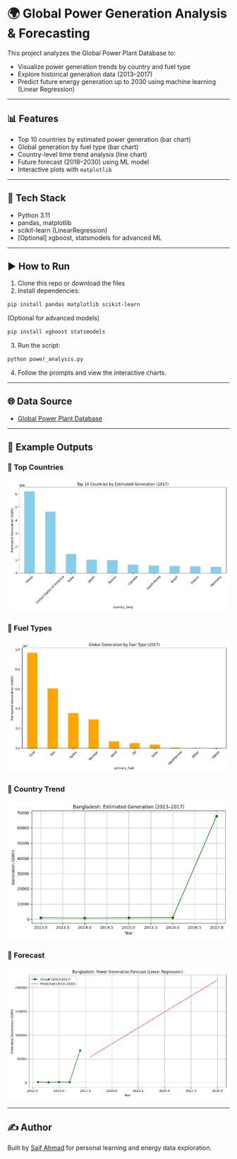 
# 🌍 Global Power Generation Analysis & Forecasting

This project analyzes the Global Power Plant Database to:
- Visualize power generation trends by country and fuel type
- Explore historical generation data (2013–2017)
- Predict future energy generation up to 2030 using machine learning (Linear Regression)

---

## 📊 Features

- Top 10 countries by estimated power generation (bar chart)
- Global generation by fuel type (bar chart)
- Country-level time trend analysis (line chart)
- Future forecast (2018–2030) using ML model
- Interactive plots with `matplotlib`

---

## 🧠 Tech Stack

- Python 3.11
- pandas, matplotlib
- scikit-learn (LinearRegression)
- [Optional] xgboost, statsmodels for advanced ML

---

## ▶️ How to Run

1. Clone this repo or download the files  
2. Install dependencies:

```bash
pip install pandas matplotlib scikit-learn
```

(Optional for advanced models)

```bash
pip install xgboost statsmodels
```

3. Run the script:

```bash
python power_analysis.py
```

4. Follow the prompts and view the interactive charts.

---

## 🌐 Data Source

- [Global Power Plant Database](https://datasets.wri.org/dataset/globalpowerplantdatabase)

---

## 📸 Example Outputs

### 🔹 Top Countries
![Top Countries](https://raw.githubusercontent.com/saifahmad6462/power-generation-forecast/main/top_countries.png)

### 🔹 Fuel Types
![Fuel Types](https://raw.githubusercontent.com/saifahmad6462/power-generation-forecast/main/fuel_types.png)

### 🔹 Country Trend
![Country Trend](https://raw.githubusercontent.com/saifahmad6462/power-generation-forecast/main/country_trend.png)

### 🔹 Forecast
![Forecast](https://raw.githubusercontent.com/saifahmad6462/power-generation-forecast/main/forecast.png)


---

## ✍️ Author

Built by [Saif Ahmad](https://github.com/saifahmad6462) for personal learning and energy data exploration.
